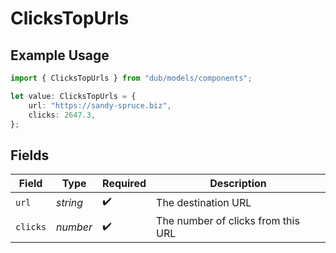 # ClicksTopUrls

## Example Usage

```typescript
import { ClicksTopUrls } from "dub/models/components";

let value: ClicksTopUrls = {
    url: "https://sandy-spruce.biz",
    clicks: 2647.3,
};
```

## Fields

| Field                              | Type                               | Required                           | Description                        |
| ---------------------------------- | ---------------------------------- | ---------------------------------- | ---------------------------------- |
| `url`                              | *string*                           | :heavy_check_mark:                 | The destination URL                |
| `clicks`                           | *number*                           | :heavy_check_mark:                 | The number of clicks from this URL |
